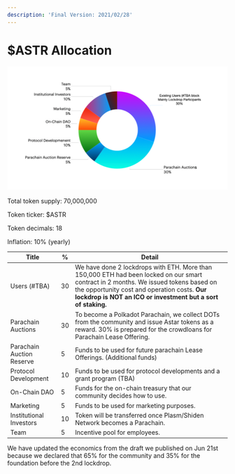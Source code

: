 ```yaml
---
description: 'Final Version: 2021/02/28'
---
```


# $ASTR Allocation

![](../../.gitbook/assets/screen-shot-2021-05-21-at-8.37.07.png)

Total token supply: 70,000,000

Token ticker: $ASTR

Token decimals: 18

Inflation: 10% (yearly)



| Title                     | %  | Detail                                                                                                                                                                                                                                              |
| ------------------------- | -- | --------------------------------------------------------------------------------------------------------------------------------------------------------------------------------------------------------------------------------------------------- |
| Users (#TBA)              | 30 | We have done 2 lockdrops with ETH. More than 150,000 ETH had been locked on our smart contract in 2 months. We issued tokens based on the opportunity cost and operation costs. **Our lockdrop is NOT an ICO or investment but a sort of staking.** |
| Parachain Auctions        | 30 | To become a Polkadot Parachain, we collect DOTs from the community and issue Astar tokens as a reward. 30% is prepared for the crowdloans for Parachain Lease Offering.                                                                             |
| Parachain Auction Reserve | 5  | Funds to be used for future parachain Lease Offerings. (Additional funds)                                                                                                                                                                           |
| Protocol Development      | 10 | Funds to be used for protocol developments and a grant program (TBA)                                                                                                                                                                                |
| On-Chain DAO              | 5  | Funds for the on-chain treasury that our community decides how to use.                                                                                                                                                                              |
| Marketing                 | 5  | Funds to be used for marketing purposes.                                                                                                                                                                                                            |
| Institutional Investors   | 10 | Token will be transferred once  Plasm/Shiden Network becomes a Parachain.                                                                                                                                                                           |
| Team                      | 5  | Incentive pool for employees.                                                                                                                                                                                                                       |

We have updated the economics from the draft we published on Jun 21st because we declared that 65% for the community and 35% for the foundation before the 2nd lockdrop. &#x20;
